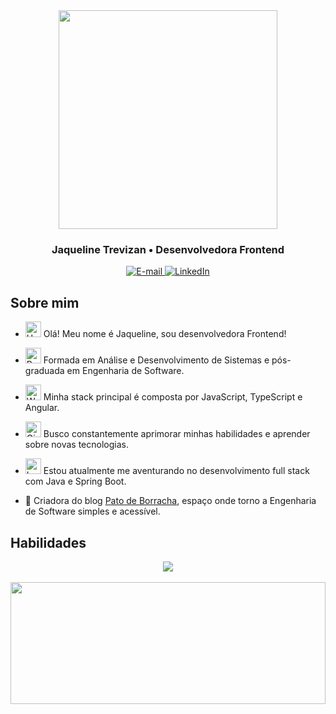 <div  align="center">
	<img  height="350em"  src="https://img.freepik.com/premium-vector/caucasian-female-software-developer-her-40s-debugging-program_1238364-91996.jpg?w=740"/>
</div>
<h3 align="center">
	Jaqueline Trevizan • Desenvolvedora Frontend
</h3>
<div  align="center">
<p>
<a  href="mailto:trevizan.jaqueline@gmail.com">
<img  src="https://img.shields.io/badge/-email-020114?style=for-the-badge&amp;logo=gmail&amp;logoColor=6ED2B6&amp;color:FFF" alt="E-mail">
</a>
<a  href="https://www.linkedin.com/in/jaquelinetrevizan/"><img  src="https://img.shields.io/badge/-LinkedIn-020114?style=for-the-badge&amp;logo=linkedin&amp;logoColor=6ED2B6&amp;color:FFF"  alt="LinkedIn"></a>
</div>

## Sobre mim

- <img  src="https://raw.githubusercontent.com/Tarikul-Islam-Anik/Animated-Fluent-Emojis/master/Emojis/Hand%20gestures/Hand%20with%20Fingers%20Splayed%20Light%20Skin%20Tone.png"  alt="Hand with Fingers Splayed Light Skin Tone"  width="25"  height="25" /> Olá! Meu nome é Jaqueline, sou desenvolvedora Frontend! <br />

- <img  src="https://raw.githubusercontent.com/Tarikul-Islam-Anik/Animated-Fluent-Emojis/master/Emojis/Hand%20gestures/Brain.png"  alt="Brain"  width="25"  height="25" /> Formada em Análise e Desenvolvimento de Sistemas e pós-graduada em Engenharia de Software.<br />

- <img  src="https://raw.githubusercontent.com/Tarikul-Islam-Anik/Animated-Fluent-Emojis/master/Emojis/People%20with%20professions/Woman%20Technologist%20Light%20Skin%20Tone.png"  alt="Woman Technologist Light Skin Tone"  width="25"  height="25" /> Minha stack principal é composta por JavaScript, TypeScript e Angular.<br />

- <img  src="https://raw.githubusercontent.com/Tarikul-Islam-Anik/Animated-Fluent-Emojis/master/Emojis/People%20with%20professions/Girl%20Light%20Skin%20Tone.png"  alt="Girl Light Skin Tone"  width="25"  height="25" /> Busco constantemente aprimorar minhas habilidades e aprender sobre novas tecnologias.<br />

- <img src="https://raw.githubusercontent.com/Tarikul-Islam-Anik/Animated-Fluent-Emojis/master/Emojis/Objects/Laptop.png" alt="Laptop" width="25" height="25" /> Estou atualmente me aventurando no desenvolvimento full stack com Java e Spring Boot.

- 🦆 Criadora do blog [Pato de Borracha](https://patodeborracha.tech/), espaço onde torno a Engenharia de Software simples e acessível.

## Habilidades
<div  align='center'>
<img  src="https://skillicons.dev/icons?i=html,css,sass,bootstrap,tailwind,js,ts,angular,postgres,git,vscode,java,spring,wordpress&theme=dark" />
</div><br />

<div  align='center'>
<img  width="100%"  height="195px"  src="https://github-readme-stats.vercel.app/api/top-langs/?username=jaquetrevizan&layout=compact&title_color=80F7D4&text_color=fff&bg_color=0d1117&border_color=fff0" />
</div>
